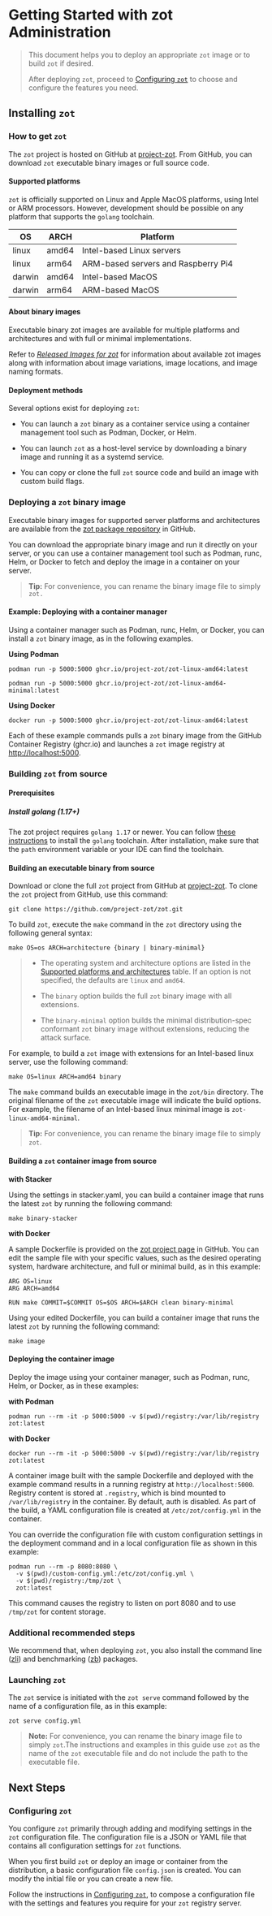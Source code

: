 # Getting Started with zot Administration

> This document helps you to deploy an appropriate `zot` image or to build `zot` if desired.
> 
> After deploying `zot`, proceed to [Configuring `zot`](admin-configuration.md) to choose and configure the features you need.

## Installing `zot`

### How to get `zot`

The `zot` project is hosted on GitHub at
[project-zot](https://github.com/project-zot/zot). From GitHub, you can
download `zot` executable binary images or full source code.

<a name="supported-platforms-zot"></a>

#### Supported platforms

`zot` is officially supported on Linux and Apple MacOS
platforms, using Intel or ARM processors. However, development should be
possible on any platform that supports the `golang` toolchain.

| OS     | ARCH  | Platform                            |
|--------|-------|-------------------------------------|
| linux  | amd64 | Intel-based Linux servers           |
| linux  | arm64 | ARM-based servers and Raspberry Pi4 |
| darwin | amd64 | Intel-based MacOS                   |
| darwin | arm64 | ARM-based MacOS                     |


#### About binary images

Executable binary zot images are available for multiple platforms and
architectures and with full or minimal implementations.

Refer to [*Released Images for zot*](../general/releases.md) for
information about available zot images along with information about
image variations, image locations, and image naming formats.

#### Deployment methods

Several options exist for deploying `zot`:

-   You can launch a `zot` binary as a container service using
    a container management tool such as Podman, Docker, or Helm.

-   You can launch `zot` as a host-level service by downloading
    a binary image and running it as a systemd service.

-   You can copy or clone the full `zot` source code and build
    an image with custom build flags.

### Deploying a `zot` binary image

Executable binary images for supported server platforms and
architectures are available from the [zot package
repository](https://github.com/orgs/project-zot/packages?repo_name=zot)
in GitHub.

You can download the appropriate binary image and run it directly on
your server, or you can use a container management tool such as Podman,
runc, Helm, or Docker to fetch and deploy the image in a container on
your server.

> **Tip:** For convenience, you can rename the binary image file to simply `zot.`


#### Example: Deploying with a container manager

Using a container manager such as Podman, runc, Helm, or Docker, you can
install a `zot` binary image, as in the following examples.

**Using Podman**

    podman run -p 5000:5000 ghcr.io/project-zot/zot-linux-amd64:latest

    podman run -p 5000:5000 ghcr.io/project-zot/zot-linux-amd64-minimal:latest

**Using Docker**

    docker run -p 5000:5000 ghcr.io/project-zot/zot-linux-amd64:latest

Each of these example commands pulls a `zot` binary image from
the GitHub Container Registry (ghcr.io) and launches a `zot`
image registry at <http://localhost:5000>.

### Building `zot` from source

#### Prerequisites

##### Install golang (1.17+)

The zot project requires `golang 1.17` or newer. You can follow [these
instructions](https://go.dev/learn/) to install the `golang` toolchain.
After installation, make sure that the `path` environment variable or
your IDE can find the toolchain.

#### Building an executable binary from source

Download or clone the full `zot` project from GitHub at
[project-zot](https://github.com/project-zot/zot). To clone the
`zot` project from GitHub, use this command:

    git clone https://github.com/project-zot/zot.git

To build `zot`, execute the `make` command in the
`zot` directory using the following general syntax:

`make OS=os ARCH=architecture {binary | binary-minimal}`


> -   The operating system and architecture options are listed in the
    [Supported platforms and
    architectures](#supported-platforms-zot)
    table. If an option is not specified, the defaults are `linux` and
    `amd64`.
>
> -   The `binary` option builds the full `zot` binary image with
    all extensions.
>
> -   The `binary-minimal` option builds the minimal distribution-spec
    conformant `zot` binary image without extensions, reducing
    the attack surface.


For example, to build a `zot` image with extensions for an
Intel-based linux server, use the following command:

    make OS=linux ARCH=amd64 binary

The `make` command builds an executable image in the `zot/bin`
directory. The original filename of the `zot` executable image
will indicate the build options. For example, the filename of an
Intel-based linux minimal image is `zot-linux-amd64-minimal`.

> **Tip:**
> For convenience, you can rename the binary image file to simply `zot`.


#### Building a `zot` container image from source

**with Stacker**

Using the settings in stacker.yaml, you can build a container image that
runs the latest `zot` by running the following command:

    make binary-stacker

**with Docker**

A sample Dockerfile is provided on the [zot project
page](https://github.com/project-zot/zot/tree/main/build/Dockerfile) in
GitHub. You can edit the sample file with your specific values, such as
the desired operating system, hardware architecture, and full or minimal
build, as in this example:

    ARG OS=linux
    ARG ARCH=amd64

    RUN make COMMIT=$COMMIT OS=$OS ARCH=$ARCH clean binary-minimal

Using your edited Dockerfile, you can build a container image that runs
the latest `zot` by running the following command:

    make image

#### Deploying the container image

Deploy the image using your container manager, such as Podman, runc,
Helm, or Docker, as in these examples:

**with Podman**

    podman run --rm -it -p 5000:5000 -v $(pwd)/registry:/var/lib/registry zot:latest

**with Docker**

    docker run --rm -it -p 5000:5000 -v $(pwd)/registry:/var/lib/registry zot:latest

A container image built with the sample Dockerfile and deployed with the
example command results in a running registry at
`http://localhost:5000`. Registry content is stored at `.registry`,
which is bind mounted to `/var/lib/registry` in the container. By
default, auth is disabled. As part of the build, a YAML configuration
file is created at `/etc/zot/config.yml` in the container.

You can override the configuration file with custom configuration
settings in the deployment command and in a local configuration file as
shown in this example:

    podman run --rm -p 8080:8080 \
      -v $(pwd)/custom-config.yml:/etc/zot/config.yml \
      -v $(pwd)/registry:/tmp/zot \
      zot:latest

This command causes the registry to listen on port 8080 and to use
`/tmp/zot` for content storage.

### Additional recommended steps

We recommend that, when deploying `zot`, you also install the command line ([zli](../user-guides/zli.md)) and benchmarking ([zb](../articles/benchmarking-with-zb.md)) packages.

### Launching `zot`

The `zot` service is initiated with the `zot serve` command followed by the name of a configuration file, as in this example:

`zot serve config.yml`

> **Note:**
> For convenience, you can rename the binary image file to simply `zot`.The instructions and examples in this guide use `zot` as the name of the `zot` executable file and do not include the path to the executable file.


## Next Steps

### Configuring `zot`

You configure `zot` primarily through adding and modifying settings in the `zot` configuration file. The configuration file is a JSON or YAML file that contains all configuration settings for `zot` functions. 

When you first build `zot` or deploy an image or container from the distribution, a basic configuration file `config.json` is created. You can modify the initial file or you can create a new file.

Follow the instructions in [Configuring `zot`](admin-configuration.md), to compose a configuration file with the settings and features you require for your `zot` registry server.

